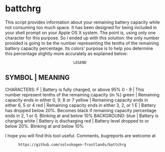 # battchrg

 This script provides information about your remaining battery capacity while 
 not consuming too much space. It has been designed for being included in your
 shell prompt on your Apple OS X system.
 The point is, using only one character for this purpose. So I ended up with
 this solution: the only number provided is going to be the number
 representing the tenths of the remaining battery capacity percentage. Its
 colors' purpose is to help you determine this percentage slightly more
 accurately as explained below:

                                   LEGEND
  SYMBOL   |   MEANING
  -------------------- 
  CHARACTERS:
        F  | Battery is fully charged, or above 95%
    0 - 9  | This number represent tenths of the remaining capacity (in %)
    green  | Remaining capacity ends in either 0, 9, 8 or 7
   yellow  | Remaining capacity ends in either 6, 5 or 4
      red  | Remaining capacity ends in either 3, 2, or 1
        E  | Battery has dropped below 20%. Becomes black if remaining
             capacity percentage ends in 2, 1 or 0. Blinking at and below 10%
 BACKGROUND:
     blue  | Battery is charging
    white  | Battery is discharging
      red  | Battery level dropped to or below 20%. Blinking at and below 10%

 I hope you will find this tool useful. Comments, bugreports are welcome at

          https://github.com/solvskogen-frostlands/battchrg
